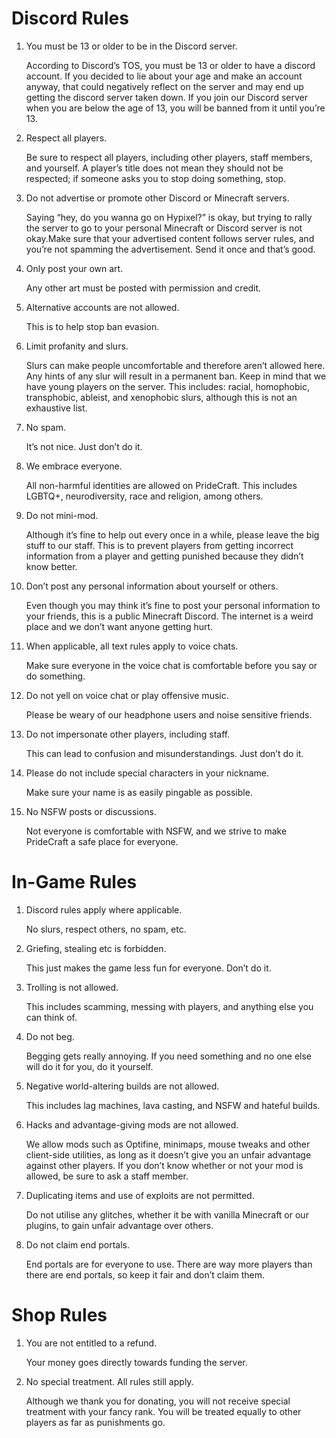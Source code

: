# Discord Rules

1. You must be 13 or older to be in the Discord server.

   According to Discord’s TOS, you must be 13 or older to have a discord account. If you decided to lie about your age and make an account anyway, that could negatively reflect on the server and may end up getting the discord server taken down. If you join our Discord server when you are below the age of 13, you will be banned from it until you’re 13.

2. Respect all players.

   Be sure to respect all players, including other players, staff members, and yourself. A player’s title does not mean they should not be respected; if someone asks you to stop doing something, stop.

3. Do not advertise or promote other Discord or Minecraft servers.

   Saying “hey, do you wanna go on Hypixel?” is okay, but trying to rally the server to go to your personal Minecraft or Discord server is not okay.Make sure that your advertised content follows server rules, and you’re not spamming the advertisement. Send it once and that’s good.

4. Only post your own art.

   Any other art must be posted with permission and credit.

5. Alternative accounts are not allowed.

   This is to help stop ban evasion.

6. Limit profanity and slurs.

   Slurs can make people uncomfortable and therefore aren’t allowed here. Any hints of any slur will result in a permanent ban. Keep in mind that we have young players on the server. This includes: racial, homophobic, transphobic, ableist, and xenophobic slurs, although this is not an exhaustive list.

7. No spam.

   It’s not nice. Just don’t do it.

8. We embrace everyone.

   All non-harmful identities are allowed on PrideCraft. This includes LGBTQ+, neurodiversity, race and religion, among others.

9. Do not mini-mod.

   Although it’s fine to help out every once in a while, please leave the big stuff to our staff. This is to prevent players from getting incorrect information from a player and getting punished because they didn’t know better.

10. Don’t post any personal information about yourself or others.

    Even though you may think it’s fine to post your personal information to your friends, this is a public Minecraft Discord. The internet is a weird place and we don’t want anyone getting hurt.

11. When applicable, all text rules apply to voice chats.

    Make sure everyone in the voice chat is comfortable before you say or do something.

12. Do not yell on voice chat or play offensive music.

    Please be weary of our headphone users and noise sensitive friends.

13. Do not impersonate other players, including staff.

    This can lead to confusion and misunderstandings. Just don’t do it.

14. Please do not include special characters in your nickname.

    Make sure your name is as easily pingable as possible.

15. No NSFW posts or discussions.

    Not everyone is comfortable with NSFW, and we strive to make PrideCraft a safe place for everyone.

# In-Game Rules

1. Discord rules apply where applicable.

   No slurs, respect others, no spam, etc.

2. Griefing, stealing etc is forbidden.

   This just makes the game less fun for everyone. Don’t do it.

3. Trolling is not allowed.

   This includes scamming, messing with players, and anything else you can think of.

4. Do not beg.

   Begging gets really annoying. If you need something and no one else will do it for you, do it yourself.

5. Negative world-altering builds are not allowed.

   This includes lag machines, lava casting, and NSFW and hateful builds.

6. Hacks and advantage-giving mods are not allowed.

   We allow mods such as Optifine, minimaps, mouse tweaks and other client-side utilities, as long as it doesn’t give you an unfair advantage against other players. If you don’t know whether or not your mod is allowed, be sure to ask a staff member.

7. Duplicating items and use of exploits are not permitted.

   Do not utilise any glitches, whether it be with vanilla Minecraft or our plugins, to gain unfair advantage over others.

8. Do not claim end portals.

   End portals are for everyone to use. There are way more players than there are end portals, so keep it fair and don’t claim them.

# Shop Rules

1. You are not entitled to a refund.

   Your money goes directly towards funding the server.

2. No special treatment. All rules still apply.

   Although we thank you for donating, you will not receive special treatment with your fancy rank. You will be treated equally to other players as far as punishments go.
